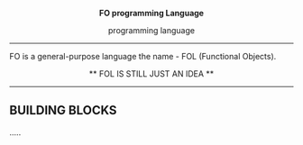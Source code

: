 <p align="center">
    <b> FO programming Language</b>
</p>



<p align="center"> programming language</p>
<hr>


FO is a general-purpose language  the name - FOL (Functional Objects).

<p align="center">  ** FOL IS STILL JUST AN IDEA **  </p>

<hr>

## BUILDING BLOCKS

.....
